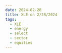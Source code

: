 ```yaml
---
date: 2024-02-28
title: XLE on 2/28/2024
tags: 
  - XLE
  - energy
  - select
  - sector
  - equities
---
```

<div class="post">
<snapshot-grid 
    :reports="['2024/02/27/CTA/XLE', '2024/02/28/CTA/XLE', '2024/02/28/MTP/XLE']"
    chart="2024/02/28/Chart/XLE"
/>
<p>

</p>
<p>

</p>
</div>